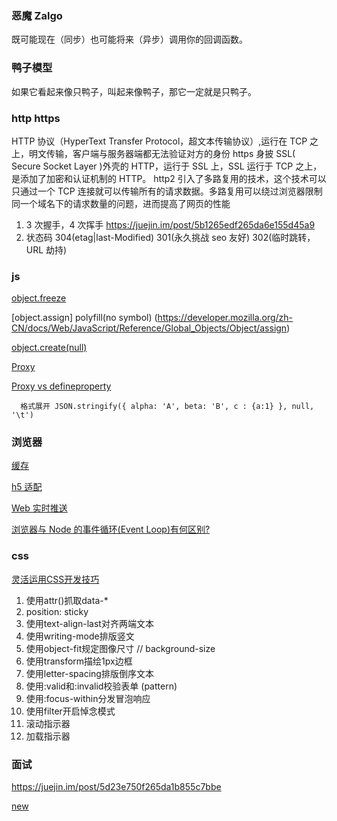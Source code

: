 ### 恶魔 Zalgo

既可能现在（同步）也可能将来（异步）调用你的回调函数。

### 鸭子模型

如果它看起来像只鸭子，叫起来像鸭子，那它一定就是只鸭子。

### http https

HTTP 协议（HyperText Transfer Protocol，超文本传输协议）,运行在 TCP 之上，明文传输，客户端与服务器端都无法验证对方的身份
https 身披 SSL( Secure Socket Layer )外壳的 HTTP，运行于 SSL 上，SSL 运行于 TCP 之上， 是添加了加密和认证机制的 HTTP。
http2 引入了多路复用的技术，这个技术可以只通过一个 TCP 连接就可以传输所有的请求数据。多路复用可以绕过浏览器限制同一个域名下的请求数量的问题，进而提高了网页的性能

1. 3 次握手，4 次挥手 https://juejin.im/post/5b1265edf265da6e155d45a9
2. 状态码
   304(etag|last-Modified)
   301(永久挑战 seo 友好) 302(临时跳转，URL 劫持)

### js

[object.freeze](https://developer.mozilla.org/zh-CN/docs/Web/JavaScript/Reference/Global_Objects/Object/freeze)

[object.assign] polyfill(no symbol) (https://developer.mozilla.org/zh-CN/docs/Web/JavaScript/Reference/Global_Objects/Object/assign)

[object.create(null)](https://juejin.im/post/5acd8ced6fb9a028d444ee4e)

[Proxy](https://juejin.im/post/5d2e657ae51d4510b71da69d?utm_source=gold_browser_extension)

[Proxy vs defineproperty](https://juejin.im/post/5acd0c8a6fb9a028da7cdfaf)

```
  格式展开 JSON.stringify({ alpha: 'A', beta: 'B', c : {a:1} }, null, '\t')
```

### 浏览器

[缓存](https://www.jianshu.com/p/54cc04190252)

[h5 适配](https://juejin.im/post/5cddf289f265da038f77696c)

[Web 实时推送](https://juejin.im/post/5c20e5766fb9a049b13e387b)

[浏览器与 Node 的事件循环(Event Loop)有何区别?](https://juejin.im/post/5c337ae06fb9a049bc4cd218)

### css
  [灵活运用CSS开发技巧](https://juejin.im/post/5d4d0ec651882549594e7293)
  1. 使用attr()抓取data-*
  2. position: sticky
  3. 使用text-align-last对齐两端文本
  4. 使用writing-mode排版竖文
  5. 使用object-fit规定图像尺寸 // background-size
  6. 使用transform描绘1px边框
  7. 使用letter-spacing排版倒序文本
  8. 使用:valid和:invalid校验表单 (pattern)
  9. 使用:focus-within分发冒泡响应
  10. 使用filter开启悼念模式
  11. 滚动指示器
  12. 加载指示器

### 面试

https://juejin.im/post/5d23e750f265da1b855c7bbe

[new](https://juejin.im/post/5d124a12f265da1b9163a28d)
